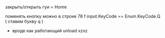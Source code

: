 закрыть/открыть гуи = Home

поменять кнопку можно в строке 78 f input.KeyCode == Enum.KeyCode.Q ( ставим букву q )
+ вроде как работающий unload xzxz
